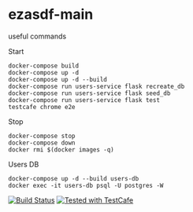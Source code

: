 # ezasdf-main

useful commands

Start

    docker-compose build
    docker-compose up -d
    docker-compose up -d --build
    docker-compose run users-service flask recreate_db
    docker-compose run users-service flask seed_db
    docker-compose run users-service flask test
    testcafe chrome e2e

Stop

    docker-compose stop
    docker-compose down
    docker rmi $(docker images -q)
    
Users DB

    docker-compose up -d --build users-db
    docker exec -it users-db psql -U postgres -W
    

[![Build Status](https://travis-ci.org/boheepark/ezasdf-main.svg?branch=master)](https://travis-ci.org/boheepark/ezasdf-main)
<a href="https://github.com/DevExpress/testcafe">
    <img alt="Tested with TestCafe" src="https://img.shields.io/badge/tested%20with-TestCafe-2fa4cf.svg">
</a>